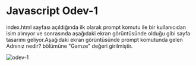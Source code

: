 # Javascript Odev-1

index.html sayfası açıldığında ilk olarak prompt komutu ile bir kullanıcıdan isim alınıyor ve sonrasında aşağıdaki ekran görüntüsünde olduğu gibi sayfa tasarımı geliyor.Aşağıdaki ekran görüntüsünde prompt komutunda gelen Adnınız nedir? bölümüne "Gamze" değeri girilmiştir.

![odev-1](./screenshots/Javascript-odev1.png?raw=true)